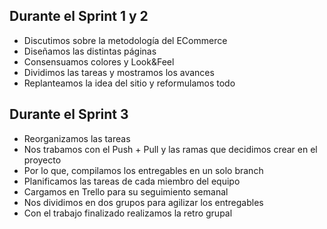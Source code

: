 Durante el Sprint 1 y 2
-----------------------

- Discutimos sobre la metodología del ECommerce
- Diseñamos las distintas páginas
- Consensuamos colores y Look&Feel
- Dividimos las tareas y mostramos los avances
- Replanteamos la idea del sitio y reformulamos todo

Durante el Sprint 3
-------------------

- Reorganizamos las tareas
- Nos trabamos con el Push + Pull y las ramas que decidimos crear en el proyecto
- Por lo que, compilamos los entregables en un solo branch
- Planificamos las tareas de cada miembro del equipo
- Cargamos en Trello para su seguimiento semanal
- Nos dividimos en dos grupos para agilizar los entregables
- Con el trabajo finalizado realizamos la retro grupal
